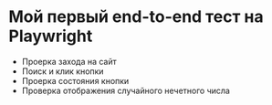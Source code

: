 # Мой первый end-to-end тест на Playwright

* Проерка захода на сайт
* Поиск и клик кнопки
* Проерка состояния кнопки
* Проверка отображения случайного нечетного числа
